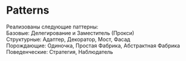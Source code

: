 # Patterns
Реализованы следующие паттерны:  
Базовые: Делегирование и Заместитель (Прокси)  
Структурные: Адаптер, Декоратор, Мост, Фасад  
Порождающие: Одиночка, Простая Фабрика, Абстрактная Фабрика  
Поведенческие: Стратегия, Наблюдатель
